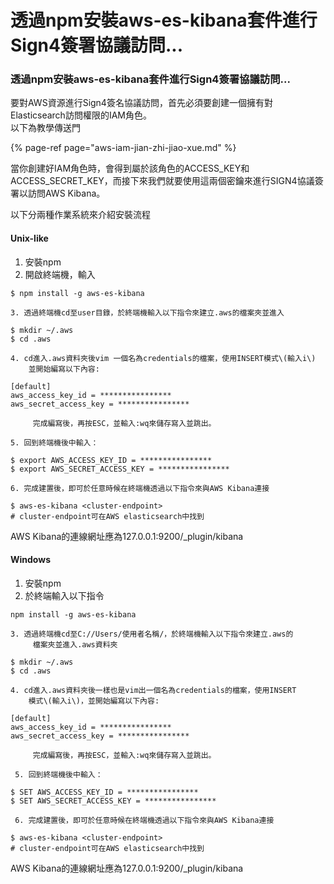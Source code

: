 # 透過npm安裝aws-es-kibana套件進行Sign4簽署協議訪問...

### 透過npm安裝aws-es-kibana套件進行Sign4簽署協議訪問...

要對AWS資源進行Sign4簽名協議訪問，首先必須要創建一個擁有對Elasticsearch訪問權限的IAM角色。  
以下為教學傳送門

{% page-ref page="aws-iam-jian-zhi-jiao-xue.md" %}

當你創建好IAM角色時，會得到屬於該角色的ACCESS\_KEY和ACCESS\_SECRET\_KEY，而接下來我們就要使用這兩個密鑰來進行SIGN4協議簽署以訪問AWS Kibana。

以下分兩種作業系統來介紹安裝流程

#### Unix-like

1. 安裝npm
2. 開啟終端機，輸入

```text
$ npm install -g aws-es-kibana
```

    3. 透過終端機cd至user目錄，於終端機輸入以下指令來建立.aws的檔案夾並進入

```text
$ mkdir ~/.aws 
$ cd .aws
```

    4. cd進入.aws資料夾後vim 一個名為credentials的檔案，使用INSERT模式\(輸入i\)  
        並開始編寫以下內容: 

```text
[default] 
aws_access_key_id = ****************
aws_secret_access_key = ****************
```

         完成編寫後，再按ESC，並輸入:wq來儲存寫入並跳出。

    5. 回到終端機後中輸入：

```text
$ export AWS_ACCESS_KEY_ID = ****************
$ export AWS_SECRET_ACCESS_KEY = ****************
```

    6. 完成建置後，即可於任意時候在終端機透過以下指令來與AWS Kibana連接

```text
$ aws-es-kibana <cluster-endpoint>
# cluster-endpoint可在AWS elasticsearch中找到
```

AWS Kibana的連線網址應為127.0.0.1:9200/\_plugin/kibana

#### Windows

1. 安裝npm
2. 於終端輸入以下指令

```text
npm install -g aws-es-kibana
```

    3. 透過終端機cd至C://Users/使用者名稱/，於終端機輸入以下指令來建立.aws的  
         檔案夾並進入.aws資料夾

```text
$ mkdir ~/.aws 
$ cd .aws
```

    4. cd進入.aws資料夾後一樣也是vim出一個名為credentials的檔案，使用INSERT  
        模式\(輸入i\)，並開始編寫以下內容: 

```text
[default] 
aws_access_key_id = ****************
aws_secret_access_key = ****************
```

         完成編寫後，再按ESC，並輸入:wq來儲存寫入並跳出。  
  
     5. 回到終端機後中輸入：

```text
$ SET AWS_ACCESS_KEY_ID = ****************
$ SET AWS_SECRET_ACCESS_KEY = ****************
```

     6. 完成建置後，即可於任意時候在終端機透過以下指令來與AWS Kibana連接

```text
$ aws-es-kibana <cluster-endpoint>
# cluster-endpoint可在AWS elasticsearch中找到
```

AWS Kibana的連線網址應為127.0.0.1:9200/\_plugin/kibana

